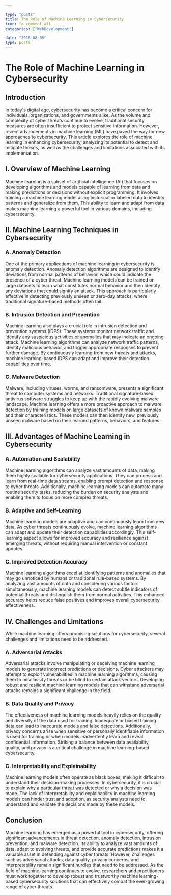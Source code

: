 ```yaml
---

type: "posts"
title: The Role of Machine Learning in Cybersecurity
icon: fa-comment-alt
categories: ["WebDevelopment"]

date: "2018-08-05"
type: posts
---
```





# The Role of Machine Learning in Cybersecurity

## Introduction
In today's digital age, cybersecurity has become a critical concern for individuals, organizations, and governments alike. As the volume and complexity of cyber threats continue to evolve, traditional security measures are often insufficient to protect sensitive information. However, recent advancements in machine learning (ML) have paved the way for new approaches to cybersecurity. This article explores the role of machine learning in enhancing cybersecurity, analyzing its potential to detect and mitigate threats, as well as the challenges and limitations associated with its implementation.

## I. Overview of Machine Learning
Machine learning is a subset of artificial intelligence (AI) that focuses on developing algorithms and models capable of learning from data and making predictions or decisions without explicit programming. It involves training a machine learning model using historical or labeled data to identify patterns and generalize from them. This ability to learn and adapt from data makes machine learning a powerful tool in various domains, including cybersecurity.

## II. Machine Learning Techniques in Cybersecurity
### A. Anomaly Detection
One of the primary applications of machine learning in cybersecurity is anomaly detection. Anomaly detection algorithms are designed to identify deviations from normal patterns of behavior, which could indicate the presence of a cyber threat. Machine learning models can be trained on large datasets to learn what constitutes normal behavior and then identify any deviations that could signify an attack. This approach is particularly effective in detecting previously unseen or zero-day attacks, where traditional signature-based methods often fail.

### B. Intrusion Detection and Prevention
Machine learning also plays a crucial role in intrusion detection and prevention systems (IDPS). These systems monitor network traffic and identify any suspicious activities or anomalies that may indicate an ongoing attack. Machine learning algorithms can analyze network traffic patterns, identify malicious behavior, and trigger appropriate responses to prevent further damage. By continuously learning from new threats and attacks, machine learning-based IDPS can adapt and improve their detection capabilities over time.

### C. Malware Detection
Malware, including viruses, worms, and ransomware, presents a significant threat to computer systems and networks. Traditional signature-based antivirus software struggles to keep up with the rapidly evolving malware landscape. Machine learning offers a more proactive approach to malware detection by training models on large datasets of known malware samples and their characteristics. These models can then identify new, previously unseen malware based on their learned patterns, behaviors, and features.

## III. Advantages of Machine Learning in Cybersecurity
### A. Automation and Scalability
Machine learning algorithms can analyze vast amounts of data, making them highly scalable for cybersecurity applications. They can process and learn from real-time data streams, enabling prompt detection and response to cyber threats. Additionally, machine learning models can automate many routine security tasks, reducing the burden on security analysts and enabling them to focus on more complex threats.

### B. Adaptive and Self-Learning
Machine learning models are adaptive and can continuously learn from new data. As cyber threats continuously evolve, machine learning algorithms can adapt and update their detection capabilities accordingly. This self-learning aspect allows for improved accuracy and resilience against emerging threats, without requiring manual intervention or constant updates.

### C. Improved Detection Accuracy
Machine learning algorithms excel at identifying patterns and anomalies that may go unnoticed by humans or traditional rule-based systems. By analyzing vast amounts of data and considering various factors simultaneously, machine learning models can detect subtle indicators of potential threats and distinguish them from normal activities. This enhanced accuracy helps reduce false positives and improves overall cybersecurity effectiveness.

## IV. Challenges and Limitations
While machine learning offers promising solutions for cybersecurity, several challenges and limitations need to be addressed.
### A. Adversarial Attacks
Adversarial attacks involve manipulating or deceiving machine learning models to generate incorrect predictions or decisions. Cyber attackers may attempt to exploit vulnerabilities in machine learning algorithms, causing them to misclassify threats or be blind to certain attack vectors. Developing robust and resilient machine learning models that can withstand adversarial attacks remains a significant challenge in the field.

### B. Data Quality and Privacy
The effectiveness of machine learning models heavily relies on the quality and diversity of the data used for training. Inadequate or biased training data can lead to inaccurate models and false detections. Additionally, privacy concerns arise when sensitive or personally identifiable information is used for training or when models inadvertently learn and reveal confidential information. Striking a balance between data availability, quality, and privacy is a critical challenge in machine learning-based cybersecurity.

### C. Interpretability and Explainability
Machine learning models often operate as black boxes, making it difficult to understand their decision-making processes. In cybersecurity, it is crucial to explain why a particular threat was detected or why a decision was made. The lack of interpretability and explainability in machine learning models can hinder trust and adoption, as security analysts need to understand and validate the decisions made by these models.

## Conclusion
Machine learning has emerged as a powerful tool in cybersecurity, offering significant advancements in threat detection, anomaly detection, intrusion prevention, and malware detection. Its ability to analyze vast amounts of data, adapt to evolving threats, and provide accurate predictions makes it a valuable asset in defending against cyber threats. However, challenges such as adversarial attacks, data quality, privacy concerns, and interpretability remain significant hurdles that need to be addressed. As the field of machine learning continues to evolve, researchers and practitioners must work together to develop robust and trustworthy machine learning-based cybersecurity solutions that can effectively combat the ever-growing range of cyber threats.